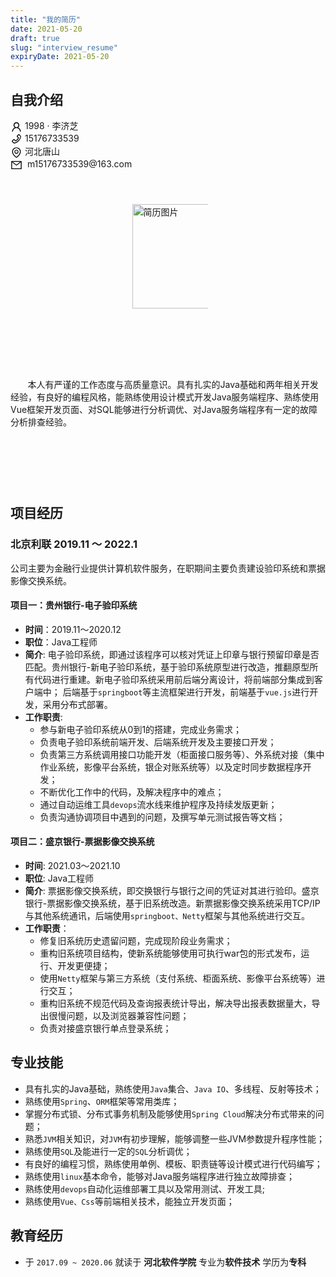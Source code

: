 ```yaml
---
title: "我的简历"
date: 2021-05-20
draft: true
slug: "interview_resume"
expiryDate: 2021-05-20
---
```


[//]: # (---)

[//]: # (title: "我的简历")

[//]: # (date: 2021-05-20)

[//]: # (draft: false)

[//]: # (tags: ["Java", "求职"])

[//]: # (slug: "interview_resume")

[//]: # (---)



## 自我介绍

<style type="text/css">
    body{
        min-width: 368px;
    }
    .introduce_myself {
        display: flex;
        display: -webkit-flex;
        flex-flow: wrap;
        -webkit-flex-wrap: wrap;
        width: 100%;
        height: 15%;
    }
    .introduce_myself .myself_left {
    }
    .introduce_myself .myself_right {
        display: inline-block;
        margin: -5% 0 0 35%;
    }
    .introduce_myself .myself_right .myself_resume_img {
        margin: 1% 0 0 13%;
    }
    .introduce_myself .myself_left .myself {}
    .introduce_myself .myself_left .myself .myself_ico {
        display: inline-block;
        vertical-align: middle;
    }
    .introduce_myself .myself_desc {
        margin-top: 20px;
    }
    .resume_img_size {
        width: 140px;
        height: 167px;
    }
    .inline_block{
        display: inline-block;
    }
</style>

<!-- 自我介绍 -->
<div class="introduce_myself">
    <div class="myself_left">
        <div class="myself">
            <div class="myself_ico">
                <svg t="1614301014599" class="icon" viewBox="0 0 1024 1024" version="1.1" xmlns="http://www.w3.org/2000/svg" p-id="8063" width="19" height="19"><path d="M858.5 763.6c-18.9-44.8-46.1-85-80.6-119.5-34.5-34.5-74.7-61.6-119.5-80.6-0.4-0.2-0.8-0.3-1.2-0.5C719.5 518 760 444.7 760 362c0-137-111-248-248-248S264 225 264 362c0 82.7 40.5 156 102.8 201.1-0.4 0.2-0.8 0.3-1.2 0.5-44.8 18.9-85 46-119.5 80.6-34.5 34.5-61.6 74.7-80.6 119.5C146.9 807.5 137 854 136 901.8c-0.1 4.5 3.5 8.2 8 8.2h60c4.4 0 7.9-3.5 8-7.8 2-77.2 33-149.5 87.8-204.3 56.7-56.7 132-87.9 212.2-87.9s155.5 31.2 212.2 87.9C779 752.7 810 825 812 902.2c0.1 4.4 3.6 7.8 8 7.8h60c4.5 0 8.1-3.7 8-8.2-1-47.8-10.9-94.3-29.5-138.2zM512 534c-45.9 0-89.1-17.9-121.6-50.4S340 407.9 340 362c0-45.9 17.9-89.1 50.4-121.6S466.1 190 512 190s89.1 17.9 121.6 50.4S684 316.1 684 362c0 45.9-17.9 89.1-50.4 121.6S557.9 534 512 534z" p-id="8064"></path></svg>
            </div>
            1998 · 李济芝
        </div>
        <div class="myself">
            <div class="myself_ico">
                <svg t="1614301066822" class="icon" viewBox="0 0 1024 1024" version="1.1" xmlns="http://www.w3.org/2000/svg" p-id="8244" width="19" height="19"><path d="M877.1 238.7L770.6 132.3c-13-13-30.4-20.3-48.8-20.3s-35.8 7.2-48.8 20.3L558.3 246.8c-13 13-20.3 30.5-20.3 48.9 0 18.5 7.2 35.8 20.3 48.9l89.6 89.7c-20.6 47.8-49.6 90.6-86.4 127.3-36.7 36.9-79.6 66-127.2 86.6l-89.6-89.7c-13-13-30.4-20.3-48.8-20.3-18.5 0-35.8 7.2-48.8 20.3L132.3 673c-13 13-20.3 30.5-20.3 48.9 0 18.5 7.2 35.8 20.3 48.9l106.4 106.4c22.2 22.2 52.8 34.9 84.2 34.9 6.5 0 12.8-0.5 19.2-1.6 132.4-21.8 263.8-92.3 369.9-198.3C818 606 888.4 474.6 910.4 342.1c6.3-37.6-6.3-76.3-33.3-103.4z m-37.6 91.5c-19.5 117.9-82.9 235.5-178.4 331s-213 158.9-330.9 178.4c-14.8 2.5-30-2.5-40.8-13.2L184.9 721.9 295.7 611l119.8 120 0.9 0.9 21.6-8C570.7 675 674.9 570.8 723.7 438.1l8-21.6-120.8-120.7 110.8-110.9 104.5 104.5c10.8 10.8 15.8 26 13.3 40.8z" p-id="8245"></path></svg>
            </div>
            15176733539
        </div>
        <div class="myself">
             <div class="myself_ico">
                <svg t="1614306471232" class="icon" viewBox="0 0 1024 1024" version="1.1" xmlns="http://www.w3.org/2000/svg" p-id="8914" width="19" height="19"><path d="M854.6 289.1c-18.8-43.4-45.7-82.3-79.9-115.7-34.2-33.4-73.9-59.5-118.2-77.8C610.7 76.6 562.1 67 512 67c-50.1 0-98.7 9.6-144.5 28.5-44.3 18.3-84 44.5-118.2 77.8-34.2 33.4-61.1 72.4-79.9 115.7-19.5 45-29.4 92.8-29.4 142 0 70.6 16.9 140.9 50.1 208.7 26.7 54.5 64 107.6 111 158.1 80.3 86.2 164.5 138.9 188.4 153 6.9 4.1 14.7 6.1 22.4 6.1 7.8 0 15.5-2 22.4-6.1 23.9-14.1 108.1-66.8 188.4-153 47-50.4 84.3-103.6 111-158.1C867.1 572 884 501.8 884 431.1c0-49.2-9.9-97-29.4-142zM512 880.2c-65.9-41.9-300-207.8-300-449.1 0-77.9 31.1-151.1 87.6-206.3C356.3 169.5 431.7 139 512 139s155.7 30.5 212.4 85.9C780.9 280 812 353.2 812 431.1c0 241.3-234.1 407.2-300 449.1z" p-id="8915"></path><path d="M512 263c-97.2 0-176 78.8-176 176s78.8 176 176 176 176-78.8 176-176-78.8-176-176-176z m79.2 255.2C570 539.3 541.9 551 512 551c-29.9 0-58-11.7-79.2-32.8C411.7 497 400 468.9 400 439c0-29.9 11.7-58 32.8-79.2C454 338.6 482.1 327 512 327c29.9 0 58 11.6 79.2 32.8C612.4 381 624 409.1 624 439c0 29.9-11.6 58-32.8 79.2z" p-id="8916"></path></svg>
             </div>
             河北唐山
        </div>
        <div class="myself">
             <div class="myself_ico">
                  <svg t="1614303630076" class="icon" viewBox="0 0 1024 1024" version="1.1" xmlns="http://www.w3.org/2000/svg" p-id="8467" width="19" height="19"><path d="M928 160H96c-17.7 0-32 14.3-32 32v640c0 17.7 14.3 32 32 32h832c17.7 0 32-14.3 32-32V192c0-17.7-14.3-32-32-32z m-40 110.8V792H136V270.8l-27.6-21.5 39.3-50.5 42.8 33.3h643.1l42.8-33.3 39.3 50.5-27.7 21.5z" p-id="8468"></path><path d="M833.6 232L512 482 190.4 232l-42.8-33.3-39.3 50.5 27.6 21.5 341.6 265.6c20.2 15.7 48.5 15.7 68.7 0L888 270.8l27.6-21.5-39.3-50.5-42.7 33.2z" p-id="8469"></path></svg>
             </div>
             &nbsp;m15176733539@163.com
         </div>
    </div>
    <div class="myself_right">
        <div class="myself_resume_img">
             <img src="/iblog/posts/annex/images/resume/简历蓝底照片.jpg" alt="简历图片" class="resume_img_size" />
        </div>
    </div>
    <div class="myself_desc">
        <p>
           &nbsp;&nbsp;&nbsp;&nbsp;&nbsp;&nbsp; 本人有严谨的工作态度与高质量意识。具有扎实的Java基础和两年相关开发经验，有良好的编程风格，能熟练使用设计模式开发Java服务端程序、熟练使用Vue框架开发页面、对SQL能够进行分析调优、对Java服务端程序有一定的故障分析排查经验。
        </p>
    </div>
</div>

## 项目经历

### 北京利联 2019.11 ～ 2022.1
公司主要为金融行业提供计算机软件服务，在职期间主要负责建设验印系统和票据影像交换系统。

#### 项目一：贵州银行-电子验印系统
- **时间**：2019.11～2020.12
- **职位**：Java工程师
- **简介**:
电子验印系统，即通过该程序可以核对凭证上印章与银行预留印章是否匹配。贵州银行-新电子验印系统，基于验印系统原型进行改造，推翻原型所有代码进行重建。新电子验印系统采用前后端分离设计，将前端部分集成到客户端中；
后端基于`springboot`等主流框架进行开发，前端基于`vue.js`进行开发，采用分布式部署。
- **工作职责**:
    - 参与新电子验印系统从0到1的搭建，完成业务需求；
    - 负责电子验印系统前端开发、后端系统开发及主要接口开发；
    - 负责第三方系统调用接口功能开发（柜面接口服务等）、外系统对接（集中作业系统，影像平台系统，银企对账系统等）以及定时同步数据程序开发；
    - 不断优化工作中的代码，及解决程序中的难点；
    - 通过自动运维工具`devops`流水线来维护程序及持续发版更新；
    - 负责沟通协调项目中遇到的问题，及撰写单元测试报告等文档；

#### 项目二：盛京银行-票据影像交换系统
- **时间**: 2021.03～2021.10
- **职位**: Java工程师
- **简介**:
票据影像交换系统，即交换银行与银行之间的凭证对其进行验印。盛京银行-票据影像交换系统，基于旧系统改造。新票据影像交换系统采用TCP/IP与其他系统通讯，后端使用`springboot、Netty`框架与其他系统进行交互。
- **工作职责**：
    - 修复旧系统历史遗留问题，完成现阶段业务需求；
    - 重构旧系统项目结构，使新系统能够使用可执行war包的形式发布，运行、开发更便捷；
    - 使用`Netty`框架与第三方系统（支付系统、柜面系统、影像平台系统等）进行交互；
    - 重构旧系统不规范代码及查询报表统计导出，解决导出报表数据量大，导出很慢问题，以及浏览器兼容性问题；
    - 负责对接盛京银行单点登录系统；

## 专业技能
- 具有扎实的Java基础，熟练使用`Java`集合、`Java IO`、多线程、反射等技术；
- 熟练使用`Spring`、`ORM`框架等常用类库；
- 掌握分布式锁、分布式事务机制及能够使用`Spring Cloud`解决分布式带来的问题；
- 熟悉`JVM`相关知识，对`JVM`有初步理解，能够调整一些JVM参数提升程序性能；
- 熟练使用`SQL`及能进行一定的`SQL`分析调优；
- 有良好的编程习惯，熟练使用单例、模板、职责链等设计模式进行代码编写；
- 熟练使用`linux`基本命令，能够对Java服务端程序进行独立故障排查；
- 熟练使用`devops`自动化运维部署工具以及常用测试、开发工具;
- 熟练使用`Vue、Css`等前端相关技术，能独立开发页面；

## 教育经历
- 于 `2017.09 ~ 2020.06` 就读于 **河北软件学院** 专业为**软件技术** 学历为**专科** 
